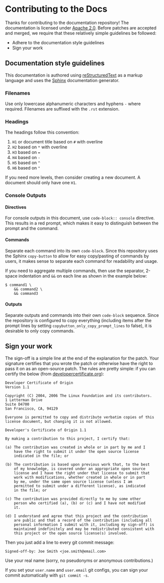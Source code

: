 # Contributing to the Docs

Thanks for contributing to the documentation repository! The documentation is licensed under [Apache 2.0](https://www.apache.org/licenses/LICENSE-2.0). Before 
patches are accepted and merged, we require that these relatively simple guidelines be followed:
* Adhere to the documentation style guidelines
* Sign your work

## Documentation style guidelines

This documentation is authored using [reStructuredText](http://docutils.sourceforge.net/rst.html) as a markup language and uses the 
[Sphinx](https://www.sphinx-doc.org/en/master/) documentation generator.

### Filenames
Use only lowercase alphanumeric characters and hyphens `-` where required. Filenames are suffixed with the `.rst` extension.

### Headings
The headings follow this convention:
1. `H1` or document title based on `#` with overline
1. `H2` based on `*` with overline
1. `H3` based on `=`
1. `H4` based on `-`
1. `H5` based on `^`
1. `H6` based on `"`

If you need more levels, then consider creating a new document. A document should only have one `H1`. 

### Console Outputs
#### Directives
For console outputs in this document, use `code-block:: console` directive. This results in a red prompt, which makes it easy to distinguish between the prompt 
and the command.

#### Commands
Separate each command into its own `code-block`. Since this repository uses the Sphinx `copy-button` to allow for easy copy/pasting of commands 
by users, it makes sense to separate each command for readability and usage. 

If you need to aggregate multiple commands, then use the separator, 2-space indentation and `&&` on each line as shown in the example below:
```console
$ command1 \
    && command2 \
    && command3
```

#### Outputs
Separate outputs and commands into their own `code-block` sequence. Since the repository is configured to copy everything (including items after the prompt lines by 
setting `copybutton_only_copy_prompt_lines` to false), it is desirable to only copy commands. 

## Sign your work

The sign-off is a simple line at the end of the explanation for the patch. Your
signature certifies that you wrote the patch or otherwise have the right to pass
it on as an open-source patch. The rules are pretty simple: if you can certify
the below (from [developercertificate.org](http://developercertificate.org/)):

```
Developer Certificate of Origin
Version 1.1

Copyright (C) 2004, 2006 The Linux Foundation and its contributors.
1 Letterman Drive
Suite D4700
San Francisco, CA, 94129

Everyone is permitted to copy and distribute verbatim copies of this
license document, but changing it is not allowed.

Developer's Certificate of Origin 1.1

By making a contribution to this project, I certify that:

(a) The contribution was created in whole or in part by me and I
    have the right to submit it under the open source license
    indicated in the file; or

(b) The contribution is based upon previous work that, to the best
    of my knowledge, is covered under an appropriate open source
    license and I have the right under that license to submit that
    work with modifications, whether created in whole or in part
    by me, under the same open source license (unless I am
    permitted to submit under a different license), as indicated
    in the file; or

(c) The contribution was provided directly to me by some other
    person who certified (a), (b) or (c) and I have not modified
    it.

(d) I understand and agree that this project and the contribution
    are public and that a record of the contribution (including all
    personal information I submit with it, including my sign-off) is
    maintained indefinitely and may be redistributed consistent with
    this project or the open source license(s) involved.
```

Then you just add a line to every git commit message:

    Signed-off-by: Joe Smith <joe.smith@email.com>

Use your real name (sorry, no pseudonyms or anonymous contributions.)

If you set your `user.name` and `user.email` git configs, you can sign your
commit automatically with `git commit -s`.
